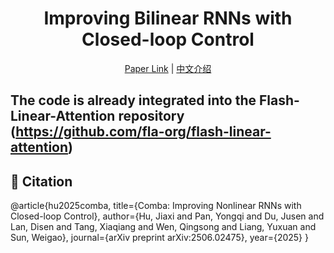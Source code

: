 <div align="center">
    
# Improving Bilinear RNNs with Closed-loop Control
[Paper Link](https://arxiv.org/pdf/2506.02475) | [中文介绍](https://github.com/AwesomeSeq/Comba-triton/blob/main/comba_chinese/paper.md)

<div align="left">
    
## The code is already integrated into the Flash-Linear-Attention repository (https://github.com/fla-org/flash-linear-attention)




## 🔗 Citation

@article{hu2025comba,
  title={Comba: Improving Nonlinear RNNs with Closed-loop Control},
  author={Hu, Jiaxi and Pan, Yongqi and Du, Jusen and Lan, Disen and Tang, Xiaqiang and Wen, Qingsong and Liang, Yuxuan and Sun, Weigao},
  journal={arXiv preprint arXiv:2506.02475},
  year={2025}
}

